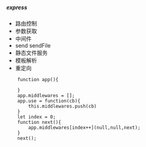 ##### express
- 路由控制
- 参数获取
- 中间件
- send sendFile
- 静态文件服务
- 模板解析
- 重定向

```
    function app(){

    }
    app.middlewares = [];
    app.use = function(cb){
        this.middlewares.push(cb)
    }
    let index = 0;
    function next(){
        app.middlewares[index++](null,null,next);
    }
    next();
```